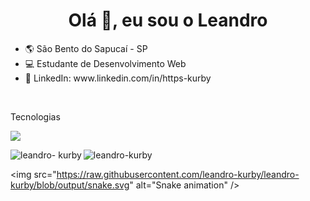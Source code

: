 <h1 align="center">Olá 👋, eu sou o Leandro</h1>

<ul list-style="none">
 <li>🌎 São Bento do Sapucaí - SP</li>
 <li>💻 Estudante de Desenvolvimento Web</li>
 <li>🔗 LinkedIn: www.linkedin.com/in/https-kurby</li>
</ul>

<div><br/>
 <p>Tecnologias</p>
 <img src="https://skillicons.dev/icons?i=html,css,javascript,react,styledcomponents,typescript,express,postgres" />
</div>
<p><img align="left" src="https://github-readme-stats.vercel.app/api/top-langs?username=leandro-kurby&show_icons=true&locale=en&layout=compact" alt="leandro- kurby" /></p>

<p><img align="center" src="https://github-readme-stats.vercel.app/api?username=leandro-kurby&show_icons=true&locale=en" alt ="leandro-kurby" /></p>

<span class="token tag"><span class="token tag"><span class="token punctuation">&lt;</span>img</span> <span class="token attr-name">src</span><span class="token attr-value"><span class="token punctuation attr-equals">=</span><span class="token punctuation">"</span>https://raw.githubusercontent.com/leandro-kurby/leandro-kurby/blob/output/snake.svg<span class="token punctuation">"</span></span> <span class="token attr-name">alt</span><span class="token attr-value"><span class="token punctuation attr-equals">=</span><span class="token punctuation">"</span>Snake animation<span class="token punctuation">"</span></span> <span class="token punctuation">/&gt;</span></span>
